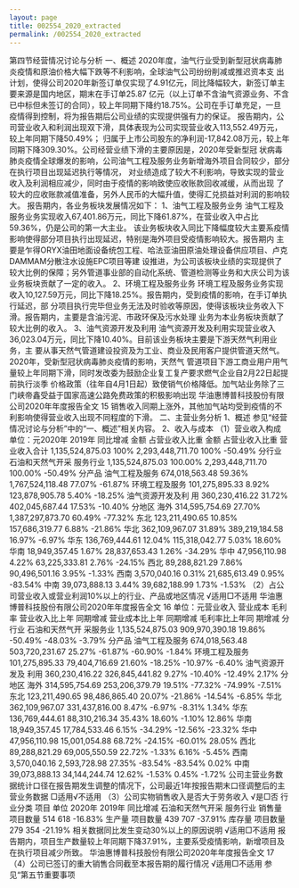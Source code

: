 ```yaml
---
layout: page
title: 002554_2020_extracted
permalink: /002554_2020_extracted
---
```


第四节经营情况讨论与分析
一、概述
2020年度，油气行业受到新型冠状病毒肺炎疫情和原油价格大幅下跌等不利影响，全球油气公司纷纷削减或推迟资本支
出计划，使得公司2020年新签订单仅实现了4.91亿元，同比降幅较大，新签订单主要来源是国内地区，期末在手订单25.87
亿元（以上订单不含油气资源业务、不含已中标但未签订的合同），较上年同期下降约18.75%。公司在手订单充足，一旦
疫情得到控制，将为报告期后公司业绩的实现提供强有力的保证。
报告期内，公司营业收入和利润出现双下滑，具体表现为公司实现营业收入113,552.49万元，较上年同期下降50.49%；
归属于上市公司股东的净利润-17,842.08万元，较上年同期下降309.30%。公司经营业绩下滑的主要原因是，2020年受新型冠
状病毒肺炎疫情全球爆发的影响，公司油气工程及服务业务新增海外项目合同较少，部分在执行项目出现延迟执行等情况，
对业绩造成了较大不利影响，导致实现的营业收入及利润相应减少，同时由于疫情的影响致使应收账款回收减缓，从而出现
了较大的应收账款减值准备，另外人民币的大幅升值，使得汇兑损益对利润的影响较大。
报告期内，各业务板块发展情况如下：
1、油气工程及服务业务
油气工程及服务业务实现收入67,401.86万元，同比下降61.87%，在营业收入中占比59.36%，仍是公司的第一大主业。
该业务板块收入同比下降幅度较大主要系疫情影响使得部分项目执行出现延迟，特别是海外项目受疫情影响较大。报告期内
主要是乍得ORYX油田地面设备统包工程、哈法亚油田原油处理设备供应项目、卢克DAMMAM分散注水设施EPC项目等建
设推进，为公司该板块业绩的实现提供了较大比例的保障；另外管道事业部的自动化系统、管道检测等业务和大庆公司为该
业务板块贡献了一定的收入。
2、环境工程及服务业务
环境工程及服务业务实现收入10,127.59万元，同比下降18.25%。报告期内，受到疫情的影响，在手订单执行延迟，部
分项目执行完毕但业务无法及时验收等原因，使得该板块业务收入下滑。报告期内，主要是含油污泥、市政环保及污水处理
业务为本业务板块贡献了较大比例的收入。
3、油气资源开发及利用
油气资源开发及利用实现营业收入36,023.04万元，同比下降10.40%。目前该业务板块主要是下游天然气利用业务，主
要从事天然气管道建设投资及为工业、商业及民用客户提供管道天然气。2020年，受新型冠状病毒肺炎疫情的影响，天然气
管道项目下游工商业用户用气量较上年同期下滑，同时发改委为鼓励企业复工复产要求燃气企业自2月22日起提前执行淡季
价格政策（往年自4月1日起）致使销气价格降低。加气站业务除了三门峡帝鑫受益于国家高速公路免费政策的积极影响出现
华油惠博普科技股份有限公司2020年年度报告全文
15
销售收入同期上涨外，其他加气站均受到疫情的不利影响使得营业收入出现不同程度的下滑。
二、主营业务分析
1、概述
参见“经营情况讨论与分析”中的“一、概述”相关内容。
2、收入与成本
（1）营业收入构成
单位：元2020年
2019年
同比增减
金额
占营业收入比重
金额
占营业收入比重
营业收入合计
1,135,524,875.03
100%
2,293,448,711.70
100%
-50.49%
分行业
石油和天然气开采
服务行业
1,135,524,875.03
100.00%
2,293,448,711.70
100.00%
-50.49%
分产品
油气工程及服务
674,018,563.48
59.36%
1,767,524,118.48
77.07%
-61.87%
环境工程及服务
101,275,895.33
8.92%
123,878,905.78
5.40%
-18.25%
油气资源开发及利
用
360,230,416.22
31.72%
402,045,687.44
17.53%
-10.40%
分地区
海外
314,595,754.69
27.70%
1,387,297,873.70
60.49%
-77.32%
东北
123,211,490.65
10.85%
157,686,319.77
6.88%
-21.86%
华北
362,109,967.07
31.89%
389,219,184.58
16.97%
-6.97%
华东
136,769,444.61
12.04%
115,318,042.77
5.03%
18.60%
华南
18,949,357.45
1.67%
28,837,653.43
1.26%
-34.29%
华中
47,956,110.98
4.22%
63,225,333.81
2.76%
-24.15%
西北
89,288,821.29
7.86%
90,496,501.16
3.95%
-1.33%
西南
3,570,040.16
0.31%
21,685,613.49
0.95%
-83.54%
中南
39,073,888.13
3.44%
39,682,188.99
1.73%
-1.53%
（2）占公司营业收入或营业利润10%以上的行业、产品或地区情况
√适用□不适用
华油惠博普科技股份有限公司2020年年度报告全文
16
单位：元营业收入
营业成本
毛利率
营业收入比上年
同期增减
营业成本比上年
同期增减
毛利率比上年同
期增减
分行业
石油和天然气开
采服务业
1,135,524,875.03
909,970,390.18
19.86%
-50.49%
-48.03%
-3.79%
分产品
油气工程及服务
674,018,563.48
503,720,231.67
25.27%
-61.87%
-60.90%
-1.84%
环境工程及服务
101,275,895.33
79,404,716.69
21.60%
-18.25%
-10.97%
-6.40%
油气资源开发及
利用
360,230,416.22
326,845,441.82
9.27%
-10.40%
-12.49%
2.17%
分地区
海外
314,595,754.69
253,206,379.79
19.51%
-77.32%
-74.99%
-7.51%
东北
123,211,490.65
98,486,865.40
20.07%
-21.86%
-14.54%
-6.85%
华北
362,109,967.07
331,437,816.00
8.47%
-6.97%
-8.31%
1.34%
华东
136,769,444.61
88,310,216.34
35.43%
18.60%
-1.10%
12.86%
华南
18,949,357.45
17,784,533.46
6.15%
-34.29%
-12.56%
-23.32%
华中
47,956,110.98
15,001,054.88
68.72%
-24.15%
-60.01%
28.05%
西北
89,288,821.29
69,005,550.59
22.72%
-1.33%
6.16%
-5.45%
西南
3,570,040.16
2,593,728.98
27.35%
-83.54%
-83.54%
0.02%
中南
39,073,888.13
34,144,244.74
12.62%
-1.53%
0.45%
-1.72%
公司主营业务数据统计口径在报告期发生调整的情况下，公司最近1年按报告期末口径调整后的主营业务数据
□适用√不适用
（3）公司实物销售收入是否大于劳务收入
√是□否
行业分类
项目
单位
2020年
2019年
同比增减
石油和天然气开采
服务行业
销售量
项目数量
514
618
-16.83%
生产量
项目数量
439
707
-37.91%
库存量
项目数量
279
354
-21.19%
相关数据同比发生变动30%以上的原因说明
√适用□不适用
报告期内，项目生产数量较上年同期下降37.91%，主要系受疫情影响，新增项目及在执行项目减少所致。
华油惠博普科技股份有限公司2020年年度报告全文
17
（4）公司已签订的重大销售合同截至本报告期的履行情况
√适用□不适用
参见“第五节重要事项